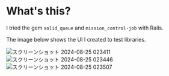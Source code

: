 # What's this?

I tried the gem `solid_queue` and `mission_control-job` with Rails.

The image below shows the UI I created to test libraries.

![スクリーンショット 2024-08-25 023411](https://github.com/user-attachments/assets/9fe047a0-3146-4f13-81e9-1c1abab4e920)
![スクリーンショット 2024-08-25 023446](https://github.com/user-attachments/assets/31cf7b2e-7792-45f9-907e-209c66ce3a86)
![スクリーンショット 2024-08-25 023507](https://github.com/user-attachments/assets/e004e580-0f41-4f47-9ab8-9351627ffa65)
